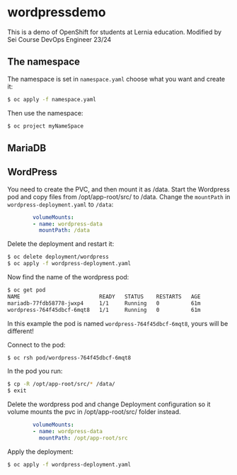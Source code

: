 # wordpressdemo

This is a demo of OpenShift for students at Lernia education.
Modified by Sei
Course DevOps Engineer 23/24

## The namespace

The namespace is set in `namespace.yaml` choose what you want and create it:

```sh
$ oc apply -f namespace.yaml
```

Then use the namespace:

```sh
$ oc project myNameSpace
```

## MariaDB

## WordPress

You need to create the PVC, and then mount it as /data. Start the Wordpress pod and copy files from /opt/app-root/src/ to /data. Change the `mountPath` in `wordpress-deployment.yaml` to `/data`:

```yaml
        volumeMounts:
        - name: wordpress-data
          mountPath: /data
```

Delete the deployment and restart it:

```sh
$ oc delete deployment/wordpress
$ oc apply -f wordpress-deployment.yaml
```

Now find the name of the wordpress pod:

```sh
$ oc get pod
NAME                         READY   STATUS    RESTARTS   AGE
mariadb-77fdb58778-jwxp4     1/1     Running   0          61m
wordpress-764f45dbcf-6mqt8   1/1     Running   0          61m
```

In this example the pod is named `wordpress-764f45dbcf-6mqt8`, yours will be different!

Connect to the pod:

```sh
$ oc rsh pod/wordpress-764f45dbcf-6mqt8
```

In the pod you run:

```sh
$ cp -R /opt/app-root/src/* /data/
$ exit
```

Delete the wordpress pod and change Deployment configuration so it volume mounts the pvc in /opt/app-root/src/ folder instead.


```yaml
        volumeMounts:
        - name: wordpress-data
          mountPath: /opt/app-root/src
```

Apply the deployment:

```sh
$ oc apply -f wordpress-deployment.yaml
```



